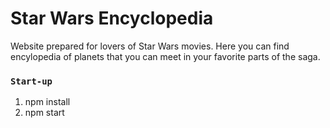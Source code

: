 # Star Wars Encyclopedia

Website prepared for lovers of Star Wars movies. Here you can find encylopedia of planets that you can meet in your favorite parts of the saga. 

### `Start-up `
1. npm install
2. npm start
